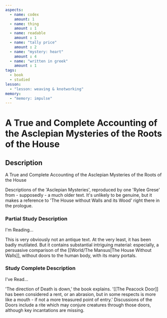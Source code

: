 ```yaml
---
aspects: 
  - name: codex
    amount: 1
  - name: thing
    amount : 1
  - name: readable
    amount : 1
  - name: "tally price"
    amount : 2
  - name: "mystery: heart"
    amount : 4
  - name: "written in greek"
    amount : 1
tags:
  - book
  - studied
lesson:
  - "lesson: weaving & knotworking"
memory:
  - "memory: impulse"
---
```


# A True and Complete Accounting of the Asclepian Mysteries of the Roots of the House

## Description
A True and Complete Accounting of the Asclepian Mysteries of the Roots of the House

Descriptions of the 'Asclepian Mysteries', reproduced by one 'Rylee Grese' from - supposedly - a much older text. It's unlikely to be genuine, but it makes a reference to 'The House without Walls and its Wood' right there in the prologue.
### Partial Study Description
I'm Reading...

This is very obviously not an antique text. At the very least, it has been badly mutilated. But it contains substantial intriguing material: especially, a persuasive comparison of the [[World/The Mansus|The House Without Walls]], without doors to the human body, with its many portals.
### Study Complete Description
I've Read...

'The direction of Death is down,' the book explains. '[[The Peacock Door]] has been considered a rent, or an abrasion, but in some respects is more like a mouth - if not a more treasured point of entry.' Discussions of the Doors include a rite which may conjure creatures through those doors, although key incantations are missing.